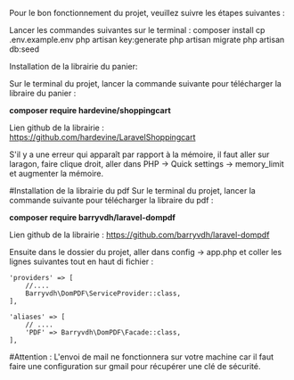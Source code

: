 Pour le bon fonctionnement du projet, veuillez suivre les étapes suivantes :

Lancer les commandes suivantes sur le terminal :
    composer install
    cp .env.example.env
    php artisan key:generate
    php artisan migrate
    php artisan db:seed
    
Installation de la librairie du panier: 

Sur le terminal du projet, lancer la commande suivante pour télécharger la libraire du panier : 

<strong>composer require hardevine/shoppingcart</strong>

Lien github de la librairie : https://github.com/hardevine/LaravelShoppingcart 

S'il y a une erreur qui apparaît par rapport à la mémoire, il faut aller sur laragon, faire clique droit, aller dans PHP -> Quick settings -> memory_limit et augmenter la mémoire.

#Installation de la librairie du pdf
Sur le terminal du projet, lancer la commande suivante pour télécharger la libraire du pdf : 

<strong>composer require barryvdh/laravel-dompdf</strong>

Lien github de la librairie : https://github.com/barryvdh/laravel-dompdf

Ensuite dans le dossier du projet, aller dans config -> app.php et coller les lignes suivantes tout en haut di fichier : 

    'providers' => [
        //....
        Barryvdh\DomPDF\ServiceProvider::class,
    ],
      
    'aliases' => [
        // ....
        'PDF' => Barryvdh\DomPDF\Facade::class,
    ],


#Attention : L'envoi de mail ne fonctionnera sur votre machine car il faut faire une configuration sur gmail pour récupérer une clé de sécurité.
